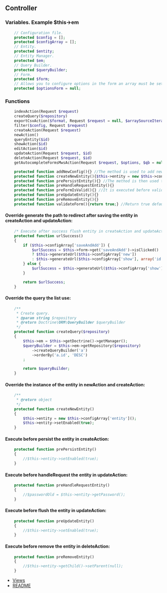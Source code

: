 ## Controller

### Variables. Example $this->em
```php
    // Configuration file.
    protected $config = [];
    protected $configArray = [];
    // Entity.
    protected $entity;
    // Entity Manager.
    protected $em;
    // Query Builder.
    protected $queryBuilder;
    // Form.
    protected $form;
    // Allows you to configure options in the form an array must be set
    protected $optionsForm = null;
```
### Functions
```php
    indexAction(Request $request)
    createQuery($repository)
    exportCsvAction($format, Request $request = null, $arraySourceIterator = false)
    filter($config, Request $request)
    createAction(Request $request)
    newAction()
    queryEntity($id)
    showAction($id)
    editAction($id)
    updateAction(Request $request, $id)
    deleteAction(Request $request, $id)
    getAutocompleteFormsMwsAction(Request $request, $options, $qb = null)

    protected function addNewConfig(){} //The method is used to add new config
    protected function createNewEntity(){$this->entity = new $this->configArray['entity']();} //The method is used to instantiate entity in newAction() and createAction(Request $request).
    protected function prePersistEntity(){} //The method is then used to validate form before flush entity in createAction(Request $request).
    protected function preHandleRequestEntity(){}
    protected function preFormIsValid(){} //It is executed before validating the form in updateAction(Request $request, $id).
    protected function preUpdateEntity(){}
    protected function preRemoveEntity(){}
    protected function validateForm(){return true;} //Return true default. Execute before form->isValid() entity createAction(Request $request) and updateAction(Request $request, $id).
```
#### Override generate the path to redirect after saving the entity in createAction and updateAction:
```php
    /* Execute after success flush entity in createAction and updateAction */
    protected function urlSuccess()
    {
        if ($this->configArray['saveAndAdd']) {
            $urlSuccess = $this->form->get('saveAndAdd')->isClicked()
            ? $this->generateUrl($this->configArray['new'])
            : $this->generateUrl($this->configArray['show'], array('id' => $this->entity->getId()));
        } else {
            $urlSuccess = $this->generateUrl($this->configArray['show'], array('id' => $this->entity->getId()));
        }

        return $urlSuccess;
    }
```
#### Override the query the list use:
```php
    /**
     * Create query.
     * @param string $repository
     * @return Doctrine\ORM\QueryBuilder $queryBuilder
     */
    protected function createQuery($repository)
    {
        $this->em = $this->getDoctrine()->getManager();
        $queryBuilder = $this->em->getRepository($repository)
            ->createQueryBuilder('a')
            ->orderBy('a.id', 'DESC')
        ;

        return $queryBuilder;
    }
```
#### Override the instance of the entity in newAction and createAction:
```php
    /**
     * @return object
     */
    protected function createNewEntity()
    {
        $this->entity = new $this->configArray['entity']();
        $this->entity->setEnabled(true);
    }
```
#### Execute before persist the entity in createAction:
```php
    protected function prePersistEntity()
    {
        //$this->entity->setEnabled(true);
    }
```
#### Execute before handleRequest the entity in updateAction:
```php
    protected function preHandleRequestEntity()
    {
        //$passwordOld = $this->entity->getPassword();
    }
```
#### Execute before flush the entity in updateAction:
```php
    protected function preUpdateEntity()
    {
        //$this->entity->setEnabled(true);
    }
```
#### Execute before remove the entity in deleteAction:
```php
    protected function preRemoveEntity()
    {
        //$this->entity->getChild()->setParent(null);
    }
```

* [Views](vistas_en.md)
* [README](README_EN.md)
